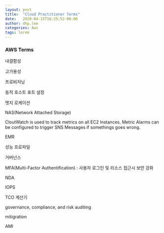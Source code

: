 ```yaml
---
layout: post
title:  "Cloud Practitioner Terms"
date:   2020-04-15T16:25:52-00:00
author: dhp.lee
categories: Aws
tags: lorem
---
```


### AWS Terms

내결함성

고가용성

프로비저닝 

동적 호스트 포트 설정

엣지 로케이션

NAS(Network Attached Storage)

CloutWatch is used to track metrics on all EC2 Instances. Metric Alarms can be configured to trigger SNS Messages if somethings goes wrong.

EMR

성능 프로파일

거버넌스

MFA(Multi-Factor Authentification) : 사용자 로그인 및 리소스 접근시 보안 강화

NDA

IOPS

TCO 계산기

governance, compliance, and risk auditing

mitigration

AMI


